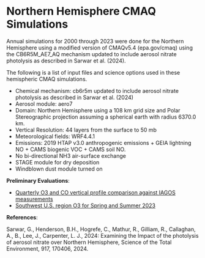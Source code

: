 Northern Hemisphere CMAQ Simulations
=====================================

Annual simulations for 2000 through 2023 were done for the Northern Hemisphere using a modified version of CMAQv5.4 (epa.gov/cmaq) using the CB6R5M_AE7_AQ mechanism updated to include aerosol nitrate photolysis as described in Sarwar et al. (2024). 

The following is a list of input files and science options used in these hemispheric CMAQ simulations.

- Chemical mechanism: cb6r5m updated to include aerosol nitrate photolysis as described in Sarwar et al. (2024)
- Aerosol module: aero7
- Domain: Northern Hemisphere using a 108 km grid size and Polar Stereographic projection assuming a spherical earth with radius 6370.0 km.
- Vertical Resolution: 44 layers from the surface to 50 mb
- Meteorological fields: WRF4.4.1
- Emissions: 2019 HTAP v3.0 anthropogenic emissions + GEIA lightning NO + CAMS biogenic VOC + CAMS soil NO.
- No bi-directional NH3 air-surface exchange
- STAGE module for dry deposition
- Windblown dust module turned on

**Preliminary Evaluations**:

* [Quarterly O3 and CO vertical profile comparison against IAGOS measurements](./CMAQ_HEMI_iagos.md)
* [Southwest U.S. region O3 for Spring and Summer 2023](./CMAQ_108HEMI_SWUSeval.md)

**References**: 

Sarwar, G., Henderson, B.H., Hogrefe, C., Mathur, R., Gilliam, R., Callaghan, A., B., Lee, J., Carpenter, L. J., 2024: Examining the Impact of the photolysis of aerosol nitrate over Northern Hemisphere, Science of the Total Environment, 917, 170406, 2024.
